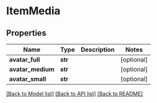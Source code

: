# ItemMedia

## Properties
Name | Type | Description | Notes
------------ | ------------- | ------------- | -------------
**avatar_full** | **str** |  | [optional] 
**avatar_medium** | **str** |  | [optional] 
**avatar_small** | **str** |  | [optional] 

[[Back to Model list]](../README.md#documentation-for-models) [[Back to API list]](../README.md#documentation-for-api-endpoints) [[Back to README]](../README.md)


